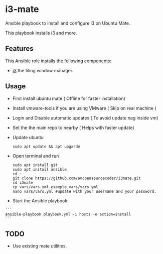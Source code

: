 # i3-mate

Ansible playbook to install and configure i3 on Ubuntu Mate.

This playbook installs i3 and more.

## Features

This Ansible role installs the following components:

  * [i3](https://i3wm.org/) the tiling window manager.

## Usage

  * First install ubuntu mate ( Offline for faster installation)
  * Install vmware-tools if you are using VMware ( Skip on real machine )
  * Login and Disable automatic updates ( To avoid update nag inside vm)
  * Set the the main repo to nearby ( Helps with faster update)
  * Update ubuntu
    ```
    sudo apt update && apt upgarde
    ```
  * Open terminal and run
    ```
    sudo apt install git
    sudo apt install ansible
    cd ~
    git clone https://github.com/anopensourcecoder/i3mate.git
    cd i3mate
    cp vars/vars.yml.example vars/vars.yml
    nano vars/vars.yml #update with your username and your password.
    ```

   * Start the Ansible playbook:

    ```
    ansible-playbook playbook.yml -i hosts -e action=install
    ```

 ## TODO
  * Use existing mate utilities.

